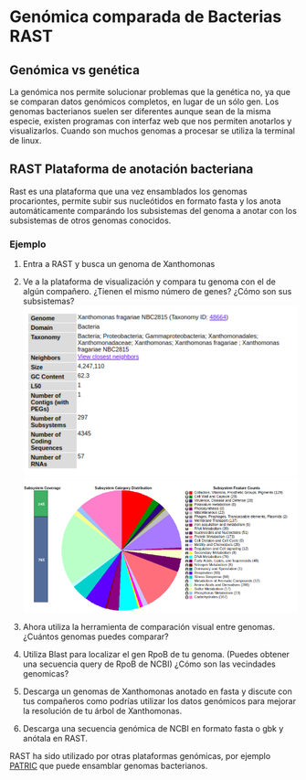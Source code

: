 # Genómica comparada de Bacterias RAST
## Genómica vs genética  
La genómica nos permite solucionar problemas que la genética no, ya que se comparan datos genómicos completos, en lugar de un sólo gen. Los genomas bacterianos suelen ser diferentes aunque sean de la misma especie, existen programas con interfaz web que nos permiten anotarlos y visualizarlos. Cuando son muchos genomas a procesar se utiliza la terminal de linux.  

## RAST Plataforma de anotación bacteriana  
Rast es una plataforma que una vez ensamblados los genomas procariontes, permite subir sus nucleótidos en formato fasta y los anota automáticamente comparándo los subsistemas del genoma a anotar con los subsistemas de otros genomas conocidos.  
  
### Ejemplo  
1. Entra a RAST y busca un genoma de Xanthomonas   
  
2. Ve a la plataforma de visualización y compara tu genoma con el de algún compañero. ¿Tienen el mismo número de genes? ¿Cómo son sus subsistemas?   
![imagen](descripcion.png)    
![imagen](subsistemas.png)    
3. Ahora utiliza la herramienta de comparación visual entre genomas. ¿Cuántos genomas puedes comparar?      
  
4. Utiliza Blast para localizar el gen RpoB de tu genoma. (Puedes obtener una secuencia query de RpoB de NCBI)  ¿Cómo son las vecindades genomicas?    
  
5. Descarga un genomas de Xanthomonas anotado en fasta y discute con tus compañeros como podrías utilizar los datos genómicos para mejorar la resolución de tu árbol de Xanthomonas.  
  
6. Descarga una secuencia genómica de NCBI en formato fasta o gbk y anótala en RAST.
  
RAST ha sido utilizado por otras plataformas genómicas, por ejemplo [PATRIC](https://www.patricbrc.org/) que puede ensamblar genomas bacterianos.  
